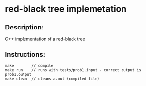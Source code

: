 # red-black tree implemetation
## Description: 
C++ implementation of a red-black tree
## Instructions: 
```
make		// compile
make run 	// runs with tests/prob1.input - correct output is prob1.output
make clean	// cleans a.out (compiled file)
```
